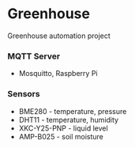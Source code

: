 # Greenhouse
Greenhouse automation project 


### MQTT Server 

- Mosquitto, Raspberry Pi

### Sensors

- BME280 - temperature, pressure 
- DHT11 - temperature, humidity
- XKC-Y25-PNP - liquid level 
- AMP-B025 - soil moisture 
